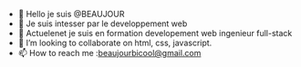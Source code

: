 - 👋 Hello je suis @BEAUJOUR
- 👀 Je suis intesser par  le developpement web
- 🌱 Actuelenet je suis en formation  developement  web ingenieur full-stack
- 💞️ I’m looking to collaborate on html, css, javascript.
- 📫 How to reach me :beaujourbicool@gmail.com

<!---
BEAUJOUR/BEAUJOUR is a ✨ special ✨ repository because its `README.md` (this file) appears on your GitHub profile.
You can click the Preview link to take a look at your changes.
--->

